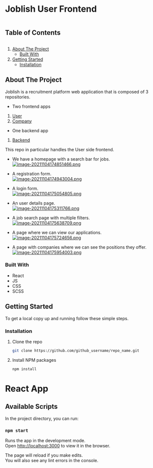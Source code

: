 <!-- TABLE OF CONTENTS -->

# Joblish User Frontend

<summary><h2 style="display: inline-block">Table of Contents</h2></summary>
<ol>
<li>
    <a href="#about-the-project">About The Project</a>
    <ul>
    <li><a href="#built-with">Built With</a></li>
    </ul>
</li>
<li>
    <a href="#getting-started">Getting Started</a>
    <ul>
    <li><a href="#installation">Installation</a></li>
    </ul>
</li>

</ol>

<!-- ABOUT THE PROJECT -->

## About The Project

Joblish is a recruitment platform web application that is composed of 3 repositories.

- Two frontend apps
<ol>
    <li>
        <a href="https://github.com/OvidiuAndrei98/Joblish_web_application/tree/master/frontend/User">User</a> 
    </li>
    <li>    
        <a href="https://github.com/OvidiuAndrei98/Joblish_web_application/tree/master/frontend/Companies">Company</a> 
    </li>
</ol>

- One backend app
<ol>
    <li>
        <a href="https://github.com/OvidiuAndrei98/Joblish_web_application/tree/master/backend">Backend</a>
    </li>

</ol>

This repo in particular handles the User side frontend.

- We have a homepage with a search bar for jobs. <br/>
  [![image-20211104174851466.png](https://i.postimg.cc/66SWy2PJ/image-20211104174851466.png)](https://postimg.cc/V5qQh61D)<br/>

- A registration form.<br/>
  [![image-20211104174943004.png](https://i.postimg.cc/nMbfT78X/image-20211104174943004.png)](https://postimg.cc/K3NW818b)<br/>

- A login form.<br/>
  [![image-20211104175054805.png](https://i.postimg.cc/Jh40bwc9/image-20211104175054805.png)](https://postimg.cc/FY8h4B6Z)<br/>

- An user details page.<br/>
[![image-20211104175311766.png](https://i.postimg.cc/K8QvcqSQ/image-20211104175311766.png)](https://postimg.cc/xXJStPdb)<br/>

- A job search page with multiple filters.<br/>
 [![image-20211104175638709.png](https://i.postimg.cc/0jg9XhD5/image-20211104175638709.png)](https://postimg.cc/zbjmVtx4)<br/>

- A page where we can view our applications.<br/>
[![image-20211104175724656.png](https://i.postimg.cc/4yzsDwQ6/image-20211104175724656.png)](https://postimg.cc/sGDkSY8x)<br/>

- A page with companies where we can see the positions they offer.<br/>
  [![image-20211104175954003.png](https://i.postimg.cc/xT20vD9t/image-20211104175954003.png)](https://postimg.cc/dD5PFfky)<br/>

### Built With

- React
- JS
- CSS
- SCSS

<!-- GETTING STARTED -->

## Getting Started

To get a local copy up and running follow these simple steps.

### Installation

1. Clone the repo
   ```sh
   git clone https://github.com/github_username/repo_name.git
   ```
2. Install NPM packages
   ```sh
   npm install
   ```

<!-- ACKNOWLEDGEMENTS -->

# React App

## Available Scripts

In the project directory, you can run:

### `npm start`

Runs the app in the development mode.\
Open [http://localhost:3000](http://localhost:3000) to view it in the browser.

The page will reload if you make edits.\
You will also see any lint errors in the console.
